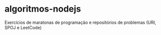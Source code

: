 # algoritmos-nodejs
Exercícios de maratonas de programação e repositórios de problemas (URI, SPOJ e LeetCode)
